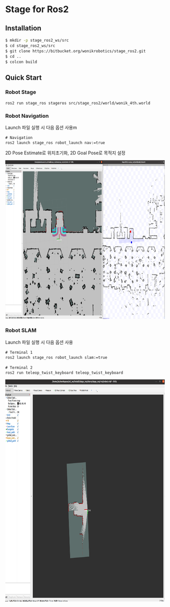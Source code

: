 # Stage for Ros2 

## Installation
```bash
$ mkdir -p stage_ros2_ws/src
$ cd stage_ros2_ws/src
$ git clone https://bitbucket.org/wonikrobotics/stage_ros2.git
$ cd ..
$ colcon build
```

## Quick Start

### Robot Stage
```
ros2 run stage_ros stageros src/stage_ros2/world/wonik_4th.world
```


### Robot Navigation
Launch 파일 실행 시 다음 옵션 사용m

```
# Navigation
ros2 launch stage_ros robot_launch nav:=true
```
2D Pose Estimate로 위치초기화, 2D Goal Pose로 목적지 설정

<img src="doc/nav.png" width="1000" height="500">

### Robot SLAM
Launch 파일 실행 시 다음 옵션 사용
```
# Terminal 1
ros2 launch stage_ros robot_launch slam:=true

# Terminal 2
ros2 run teleop_twist_keyboard teleop_twist_keyboard
```
<img src="doc/slam.png" width="700" height="700">